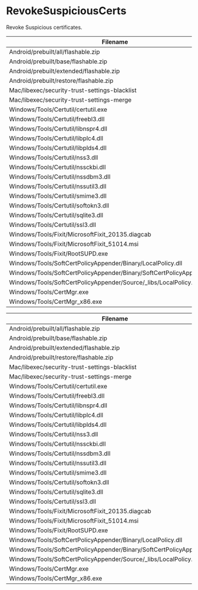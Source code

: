 ﻿RevokeSuspiciousCerts
==============
Revoke Suspicious certificates.

Filename | SHA-3(256)
--- | ---
Android/prebuilt/all/flashable.zip | CE6796A3B03F1C1F2999BE0D6F86B3B65AF81A1168F56FE50A3396B6A14F50B1
Android/prebuilt/base/flashable.zip | D9FE71147EF95FCD61B68A59792AA3177E987D568628EFD71B2648AEAFDC77C3
Android/prebuilt/extended/flashable.zip | 148E7F69B4324641992AB945B47705EC521E5449E37AA27F7C6FAE455027376B
Android/prebuilt/restore/flashable.zip | F2181D86C8AC41C9DF5877C5373623FFF86705F8B8B53E7D6AE1429CA9DC6260
Mac/libexec/security-trust-settings-blacklist | 7FEC5F46CDC0BD1EF677C0AF4D45E58E8928A8DF892A3D2576407406270E4DD4
Mac/libexec/security-trust-settings-merge | 8F4E8AB79223825FCA2EF8828B772BB6B3D52580AB7ED36474F8FEE178343CC9
Windows/Tools/Certutil/certutil.exe | 27224E637F0DC563D64FF490F89EBB6A0FDC77F6BEB5B4BE4154D6FF3E653F13
Windows/Tools/Certutil/freebl3.dll | FD7A337CE455C69DCA71355EF4C6D646F16E15EA283DE21939D251EC046DDCC6
Windows/Tools/Certutil/libnspr4.dll | C293CD20E9EC0DAABFD1BDBC1EF2898BB0FA465C4542F7E52620CB69FD71432E
Windows/Tools/Certutil/libplc4.dll | 9ACF88A992E0E4170D22D3F7E3D9B9D01CA1B70178A448AB121C7F268A662A18
Windows/Tools/Certutil/libplds4.dll | 93AF95AAF6A677CE5579319C70B2FA691806EEF684E71B80F6A87C01C7F91DF8
Windows/Tools/Certutil/nss3.dll | DF4C1402A19FD6BEFF6B5E9B5310A8E7DF372A89892E5699565829ED55F21C65
Windows/Tools/Certutil/nssckbi.dll | 190FF44CC946F6961214D12275A729AC6CCDB6ABF491EF887930936DC7A35981
Windows/Tools/Certutil/nssdbm3.dll | B3EF39982C9BFC23E36BB182BEB3725FB1F3942C30908F6CB790086C3A8628F1
Windows/Tools/Certutil/nssutil3.dll | FD1FCACD5D4D46F1BABFB57176808805D9E7A855D01CB80C821D8880FBE3D259
Windows/Tools/Certutil/smime3.dll | B3BF662001D839DB564F301833C063ACF23B34151AB2DA8EBDB919BAE299A4A3
Windows/Tools/Certutil/softokn3.dll | 3F8ACB1ABAE977E09B1BD301D31D895C4C8BD7D9339C6317DF6B713954FA9021
Windows/Tools/Certutil/sqlite3.dll | 57FDB05B69D63C4470819B04366351541B8CF42F282F7D441B7CFDF691BC8650
Windows/Tools/Certutil/ssl3.dll | 5C69D79626A8C04BFC2EDF31C56EABA1EEA4C7C1A74A1E2C05D645C5F5604AA8
Windows/Tools/Fixit/MicrosoftFixit_20135.diagcab | 7121D2027E619CB8A8E45120588BC396B8152114F325392B33AD63FFA0DDE1AA
Windows/Tools/Fixit/MicrosoftFixit_51014.msi | 38EB89A9B0E1808AFBD67B5FD09A2938DB5D66DCA1233D2FAF0B4CAED03BDB3F
Windows/Tools/Fixit/RootSUPD.exe | 865F90501F42A1F01A76EB9294A4995A7D917551967065534555ADDC498669F1
Windows/Tools/SoftCertPolicyAppender/Binary/LocalPolicy.dll | 880EFB6C04F8B23EBD87F889A38A6EF5F839C0D59EC2FD53F77EC95B6EE2652E
Windows/Tools/SoftCertPolicyAppender/Binary/SoftCertPolicyAppender.exe | E6AF9B3D85C7EDC4A37719843180E85B4BCDD2791CC0321A3E99BA5F1CE275C4
Windows/Tools/SoftCertPolicyAppender/Source/_libs/LocalPolicy.dll | 880EFB6C04F8B23EBD87F889A38A6EF5F839C0D59EC2FD53F77EC95B6EE2652E
Windows/Tools/CertMgr.exe | AEAB68C7610F1F4FA21A6BC1EBB7927E4803943E4AF027BB056AA9E51860E1DC
Windows/Tools/CertMgr_x86.exe | 795C0A45043C9816EE0B6347AF1AAE376D7B2155566F99D65628E2A2463E7E1C

Filename | SHA-2(256)
--- | ---
Android/prebuilt/all/flashable.zip | 95C3C9E2172A26A4471F116C18F3A476D2BEEC9D4DC91A02A8F19CF4D0988D0D
Android/prebuilt/base/flashable.zip | FEAF6BF1805994D6E03C94AF117ABB3C3A2CEAC9054F1256A6F48723D1F96E91
Android/prebuilt/extended/flashable.zip | FF9CEE47170DF370C3F8A837077C60EE861C080703613D77FA1FA758D8BDFD36
Android/prebuilt/restore/flashable.zip | 1217F6C7CF334F7C23B30AF9AA83455CE0C329D1E67B6A4ADBF2C40EB1FF1579
Mac/libexec/security-trust-settings-blacklist | D588DC6725002F05A8B8A32D0029FA3820C797A1CCAF8A78D29CBFC42926F1BE
Mac/libexec/security-trust-settings-merge | 96165F3FA0F4B8154B0BF40319FE1E8E4AE6017A103261613FB7CD109B13D51D
Windows/Tools/Certutil/certutil.exe | 83FFC20BE56ABF2CA93B88B0664529E8939677EB2A09676D8703447307074769
Windows/Tools/Certutil/freebl3.dll | F580D53BE7A5A85C90C0A4F050182C350B80E6502BB09D9D17D160F1A99ACA86
Windows/Tools/Certutil/libnspr4.dll | 9D5D5AEFDE6D76B5225C5C7CA00EC00200DA5B2DAFA1C808D8FA3491E3E25B3E
Windows/Tools/Certutil/libplc4.dll | 6DBF4C5D95F636DD25C79FBC3760F4B823CCE5F75ECD9C646F349F34C78F9ECD
Windows/Tools/Certutil/libplds4.dll | C7BE0086113464D5BB001FE0B27009971E49C47396A641C5BEB6B7664E5A3B23
Windows/Tools/Certutil/nss3.dll | CD49B5CC3003D213AFA091823A41B8B0CEAB217D43F0B2FCDE34329D0DA619B6
Windows/Tools/Certutil/nssckbi.dll | 5A1D93945824002FF19E5CA15B5ACAC9541BCC158CA0FF6A7954F8361683DD96
Windows/Tools/Certutil/nssdbm3.dll | 486F1821491090DB16153448DD78699FFE0DBAB325B9142A9B8EA5F1B0C7921A
Windows/Tools/Certutil/nssutil3.dll | 7FC00D5C5602E077948661E19F25F587D43D5584D09746DC8A19297470B51945
Windows/Tools/Certutil/smime3.dll | 44A456CB55BB0E44418F328B1241C4D0BE539A1541082CBC64D99871E593D19D
Windows/Tools/Certutil/softokn3.dll | 1D704F24D4607C3D33FA8D9787ADC619E2FD53985D7DFD95F5929356EE47FF4F
Windows/Tools/Certutil/sqlite3.dll | E72438DF2BA0B0B51D080AEE975037813F890E4C4C19138271B083E21BDF3694
Windows/Tools/Certutil/ssl3.dll | CC56D70683B8D335B1868CF4B20F992AA1D813AF4A1DA59B4B03168BDC185EA7
Windows/Tools/Fixit/MicrosoftFixit_20135.diagcab | 8754ED0492B9ED509221CD0CFA918E86BF9FF7F52331D62455B32F3E2F1361D0
Windows/Tools/Fixit/MicrosoftFixit_51014.msi | B777B520A98563548E4A56D7DE0AE3B9413C7DDBCD10DE625143876F102E569A
Windows/Tools/Fixit/RootSUPD.exe | 2BFF74B83DC66FC74DF2F527071C1CA80A992BA2B887F6043B09564D1B814213
Windows/Tools/SoftCertPolicyAppender/Binary/LocalPolicy.dll | 77A1D9CA18CF70927BB7FC46D3EDAE88CB08472B2ABE554ED9EDBD28D2D9795F
Windows/Tools/SoftCertPolicyAppender/Binary/SoftCertPolicyAppender.exe | EBA58EC8752094AB9C26D7EE37AAA15E1A57B94B1A2A14B4C3D48CF0022C9430
Windows/Tools/SoftCertPolicyAppender/Source/_libs/LocalPolicy.dll | 77A1D9CA18CF70927BB7FC46D3EDAE88CB08472B2ABE554ED9EDBD28D2D9795F
Windows/Tools/CertMgr.exe | 9C61AA16BCCBE4FC8A3D006D955B2320ED4D1355BA0E3C5991E5875658F68427
Windows/Tools/CertMgr_x86.exe | 98D79697304084B0ADAEED06BB1EC4D490CEF370BF51BE413C07178EEA14FCE0
